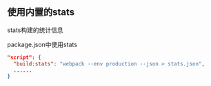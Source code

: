 ## 使用内置的stats
stats构建的统计信息

package.json中使用stats
```json
"script": {
  "build:stats": "webpack --env production --json > stats.json",
  ......
}
```